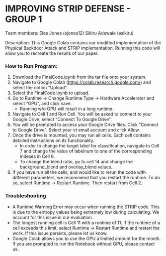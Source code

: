 # IMPROVING STRIP DEFENSE - GROUP 1

Team members: 
Eles Jones (ejones12)
Sikiru Adewale (asikiru)

Description: This Google Colab contains our modified implementation of the Physical Backdoor Attack and STRIP implementation. Running this code will allow you to recreate the results of our paper.

### How to Run Program: 

1. Download the FinalCode.ipynb from the tar file onto your system.
2. Navigate to Google Colab (https://colab.research.google.com/) and select the option "Upload".
3.  Select the FinalCode.ipynb to upload.
4. Go to Runtime -> Change Runtime Type -> Hardware Accelerator and select “GPU”, and click save.
    - Running w/o GPU will result in a long runtime.
5. Navigate to Cell 1 and Run Cell. You will be asked to connect to your Google Drive, select "Connect To Google Drive".
6. You will be prompted to access your Google Drive files. Click "Connect to Google Drive". Select your vt email account and click Allow.
7. Once the drive is mounted, you may run all cells. Each cell contains detailed instructions on its functionality.
    - In order to change the target label for classification, navigate to Cell 7 and change the value of labelnum to one of the corresponding indexes in Cell 6.
    - To change the blend ratio, go to cell 14 and change the background_blend and overlay_blend values. 
8. If you have run all the cells,  and would like to rerun the code with different parameters, we recommend that you restart the runtime. To do so, select Runtime -> Restart Runtime. Then restart from Cell 2. 

### Troubleshooting
- A Runtime Warning Error may occur when running the STRIP code.  This is due to the entropy values being extremely low during calculating. We account for this issue in our evaluation.
- The longest running cell is Cell 11 with a runtime of 11. If the runtime of a cell exceeds this limit, select Runtime -> Restart Runtime and restart the work. If this issue persists, please let us know.
- Google Colab allows you to use the GPU a limited amount for the month.  If you are prompted to run the Notebook without GPU, please contact us.
